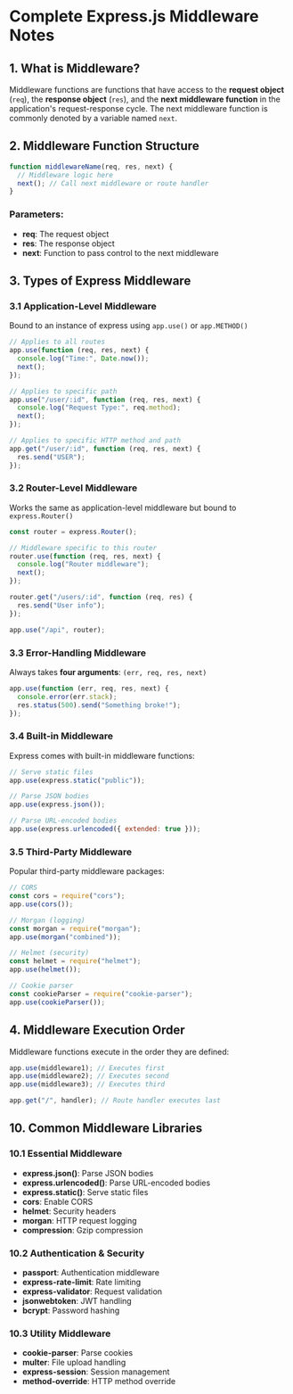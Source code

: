 # Complete Express.js Middleware Notes

## 1. What is Middleware?

Middleware functions are functions that have access to the **request object** (`req`), the **response object** (`res`), and the **next middleware function** in the application's request-response cycle. The next middleware function is commonly denoted by a variable named `next`.

## 2. Middleware Function Structure

```javascript
function middlewareName(req, res, next) {
  // Middleware logic here
  next(); // Call next middleware or route handler
}
```

### Parameters:

- **req**: The request object
- **res**: The response object
- **next**: Function to pass control to the next middleware

## 3. Types of Express Middleware

### 3.1 Application-Level Middleware

Bound to an instance of express using `app.use()` or `app.METHOD()`

```javascript
// Applies to all routes
app.use(function (req, res, next) {
  console.log("Time:", Date.now());
  next();
});

// Applies to specific path
app.use("/user/:id", function (req, res, next) {
  console.log("Request Type:", req.method);
  next();
});

// Applies to specific HTTP method and path
app.get("/user/:id", function (req, res, next) {
  res.send("USER");
});
```

### 3.2 Router-Level Middleware

Works the same as application-level middleware but bound to `express.Router()`

```javascript
const router = express.Router();

// Middleware specific to this router
router.use(function (req, res, next) {
  console.log("Router middleware");
  next();
});

router.get("/users/:id", function (req, res) {
  res.send("User info");
});

app.use("/api", router);
```

### 3.3 Error-Handling Middleware

Always takes **four arguments**: `(err, req, res, next)`

```javascript
app.use(function (err, req, res, next) {
  console.error(err.stack);
  res.status(500).send("Something broke!");
});
```

### 3.4 Built-in Middleware

Express comes with built-in middleware functions:

```javascript
// Serve static files
app.use(express.static("public"));

// Parse JSON bodies
app.use(express.json());

// Parse URL-encoded bodies
app.use(express.urlencoded({ extended: true }));
```

### 3.5 Third-Party Middleware

Popular third-party middleware packages:

```javascript
// CORS
const cors = require("cors");
app.use(cors());

// Morgan (logging)
const morgan = require("morgan");
app.use(morgan("combined"));

// Helmet (security)
const helmet = require("helmet");
app.use(helmet());

// Cookie parser
const cookieParser = require("cookie-parser");
app.use(cookieParser());
```

## 4. Middleware Execution Order

Middleware functions execute in the order they are defined:

```javascript
app.use(middleware1); // Executes first
app.use(middleware2); // Executes second
app.use(middleware3); // Executes third

app.get("/", handler); // Route handler executes last
```

## 10. Common Middleware Libraries

### 10.1 Essential Middleware

- **express.json()**: Parse JSON bodies
- **express.urlencoded()**: Parse URL-encoded bodies
- **express.static()**: Serve static files
- **cors**: Enable CORS
- **helmet**: Security headers
- **morgan**: HTTP request logging
- **compression**: Gzip compression

### 10.2 Authentication & Security

- **passport**: Authentication middleware
- **express-rate-limit**: Rate limiting
- **express-validator**: Request validation
- **jsonwebtoken**: JWT handling
- **bcrypt**: Password hashing

### 10.3 Utility Middleware

- **cookie-parser**: Parse cookies
- **multer**: File upload handling
- **express-session**: Session management
- **method-override**: HTTP method override
